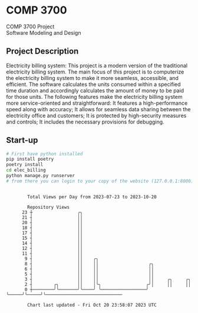 # COMP 3700
COMP 3700 Project  
Software Modeling and Design
## Project Description
Electricity billing system: This project is a modern version of the traditional electricity billing system. The main focus of this project is to computerize the electricity billing system to make it more seamless, accessible, and efficient. The software calculates the units consumed within a specified time duration and accordingly calculates the amount of money to be paid for those units. The following features make the electricity billing system more service-oriented and straightforward: It features a high-performance speed along with accuracy; It allows for seamless data sharing between the electricity office and customers; It is protected by high-security measures and controls; It includes the necessary provisions for debugging.

## Start-up
```bash
# First have python installed
pip install poetry
poetry install
cd elec_billing
python manage.py runserver
# from there you can login to your copy of the website (127.0.0.1:8000), default creds are admin/admin
```

```

        Total Views per Day from 2023-07-23 to 2023-10-20

        Repository Views
      23 ┼                 ╭╮
      21 ┤                 ││
      20 ┤                 ││
      18 ┤                 ││
      17 ┤                 ││
      15 ┤                 ││
      14 ┤                 ││
      12 ┤                 ││
      11 ┤                 ││
       9 ┤                 ││    ╭╮
       8 ┤                 ││    ││                   ╭╮
       6 ┤                 ││    ││                   ││
       5 ┤                 ││    ││                   ││
       3 ┤                 ││    ││                   ││     ╭╮     ╭╮
       2 ┤        ╭╮       ││    │╰╮                 ╭╯│     ││     ││
       0 ┼────────╯╰───────╯╰────╯ ╰─────────────────╯ ╰─────╯╰─────╯╰─────────────────────────────

        Chart last updated - Fri Oct 20 23:58:07 2023 UTC
        
```
